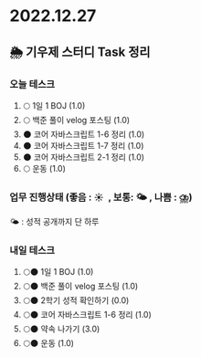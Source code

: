 # 2022.12.27

## 🌦️ 기우제 스터디 Task 정리

### 오늘 테스크

1. 🌕 1일 1 BOJ (1.0)
2. 🌕 백준 풀이 velog 포스팅 (1.0)
3. 🌑 코어 자바스크립트 1-6 정리 (1.0)
4. 🌑 코어 자바스크립트 1-7 정리 (1.0)
5. 🌑 코어 자바스크립트 2-1 정리 (1.0)
6. 🌕 운동 (1.0)

### 업무 진행상태 (좋음 : ☀  , 보통: 🌤 , 나쁨 : ⛈)

🌤 : 성적 공개까지 단 하루

### 내일 테스크

1. 🌕🌑 1일 1 BOJ (1.0)
2. 🌕🌑 백준 풀이 velog 포스팅 (1.0)
3. 🌕🌑 2학기 성적 확인하기 (0.0)
4. 🌕🌑 코어 자바스크립트 1-6 정리 (1.0)
5. 🌕🌑 약속 나가기 (3.0)
6. 🌕🌑 운동 (1.0)
